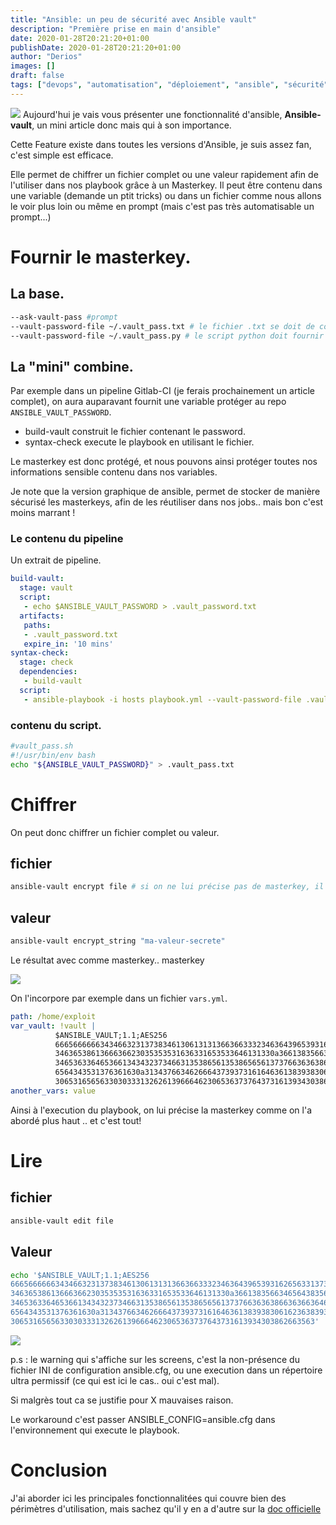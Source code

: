 ```yaml
---
title: "Ansible: un peu de sécurité avec Ansible vault"
description: "Première prise en main d'ansible"
date: 2020-01-28T20:21:20+01:00
publishDate: 2020-01-28T20:21:20+01:00
author: "Derios"
images: []
draft: false
tags: ["devops", "automatisation", "déploiement", "ansible", "sécurité"]
---
```

![](/posts/images/ansible.png)
Aujourd'hui je vais vous présenter une fonctionnalité d'ansible, **Ansible-vault**, un mini article donc mais qui à son importance.

Cette Feature existe dans toutes les versions d'Ansible, je suis assez fan, c'est simple est efficace.

Elle permet de chiffrer un fichier complet ou une valeur rapidement afin de l'utiliser dans nos playbook grâce à un Masterkey.
Il peut être contenu dans une variable (demande un ptit tricks) ou dans un fichier comme nous allons le voir plus loin ou même en prompt (mais c'est pas très automatisable un prompt...)

# Fournir le masterkey.

## La base.
```bash
--ask-vault-pass #prompt
--vault-password-file ~/.vault_pass.txt # le fichier .txt se doit de contenir un seul string sur une seule ligne.
--vault-password-file ~/.vault_pass.py # le script python doit fournir un string en sortie standard.
```
## La "mini" combine.

Par exemple dans un pipeline Gitlab-CI (je ferais prochainement un article complet), on aura auparavant fournit une variable protéger au repo `ANSIBLE_VAULT_PASSWORD`.

- build-vault construit le fichier contenant le password.
- syntax-check execute le playbook en utilisant le fichier.

Le masterkey est donc protégé, et nous pouvons ainsi protéger toutes nos informations sensible contenu dans nos variables.

Je note que la version graphique de ansible, permet de stocker de manière sécurisé les masterkeys, afin de les réutiliser dans nos jobs.. mais bon c'est moins marrant !

### Le contenu du pipeline

Un extrait de pipeline.

```YAML
build-vault:
  stage: vault
  script:
   - echo $ANSIBLE_VAULT_PASSWORD > .vault_password.txt
  artifacts:
   paths:
   - .vault_password.txt
   expire_in: '10 mins'
syntax-check:
  stage: check
  dependencies:
   - build-vault
  script:
   - ansible-playbook -i hosts playbook.yml --vault-password-file .vault_pass.txt --syntax-check
```

### contenu du script.
```bash
#vault_pass.sh
#!/usr/bin/env bash
echo "${ANSIBLE_VAULT_PASSWORD}" > .vault_pass.txt
```

# Chiffrer

On peut donc chiffrer un fichier complet ou valeur.

## fichier

```bash
ansible-vault encrypt file # si on ne lui précise pas de masterkey, il nous la demande en prompt.
```

## valeur

```bash
ansible-vault encrypt_string "ma-valeur-secrete"
```
Le résultat avec comme masterkey.. masterkey

![](/posts/images/ansible_vault/vault.PNG)

On l'incorpore par exemple dans un fichier `vars.yml`.
```YAML
path: /home/exploit
var_vault: !vault |
          $ANSIBLE_VAULT;1.1;AES256
          66656666663434663231373834613061313136636633323463643965393162656331373639616363
          3463653861366636623035353531636331653533646131330a366138356634656438356632643963
          34653633646536613434323734663135386561353865656137376636363866363663646139653738
          6564343531376361630a313437663462666437393731616463613839383061623638393366363230
          30653165656330303331326261396664623065363737643731613934303862663563
another_vars: value
```

Ainsi à l'execution du playbook, on lui précise la masterkey comme on l'a abordé plus haut .. et c'est tout!

# Lire

## fichier

```bash
ansible-vault edit file
```

## Valeur

```bash
echo '$ANSIBLE_VAULT;1.1;AES256
66656666663434663231373834613061313136636633323463643965393162656331373639616363
3463653861366636623035353531636331653533646131330a366138356634656438356632643963
34653633646536613434323734663135386561353865656137376636363866363663646139653738
6564343531376361630a313437663462666437393731616463613839383061623638393366363230
30653165656330303331326261396664623065363737643731613934303862663563' | ansible-vault decrypt
```
![](/posts/images/ansible_vault/vault_result.PNG)

p.s : le warning qui s'affiche sur les screens, c'est la non-présence du fichier INI de configuration ansible.cfg, ou une execution dans un répertoire ultra permissif (ce qui est ici le cas.. oui c'est mal).

Si malgrès tout ca se justifie pour X  mauvaises raison.

Le workaround c'est passer ANSIBLE_CONFIG=ansible.cfg dans l'environnement qui execute le playbook.

# Conclusion

J'ai aborder ici les principales fonctionnalitées qui couvre bien des périmètres d'utilisation, mais sachez qu'il y en a d'autre sur la [doc officielle](https://docs.ansible.com/ansible/latest/user_guide/vault.html)